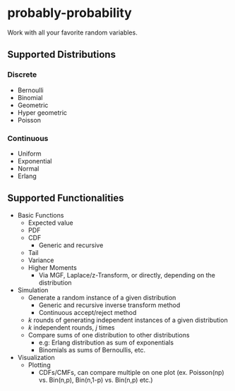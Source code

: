 # probably-probability
Work with all your favorite random variables.

## Supported Distributions

### Discrete

* Bernoulli
* Binomial
* Geometric
* Hyper geometric
* Poisson

### Continuous

* Uniform
* Exponential
* Normal
* Erlang

## Supported Functionalities

* Basic Functions
  * Expected value
  * PDF
  * CDF
    * Generic and recursive
  * Tail
  * Variance
  * Higher Moments
      * Via MGF, Laplace/z-Transform, or directly, depending on the distribution
* Simulation
  * Generate a random instance of a given distribution
    * Generic and recursive inverse transform method
    * Continuous accept/reject method
  * *k* rounds of generating independent instances of a given distribution
  * *k* independent rounds, *j* times
  * Compare sums of one distribution to other distributions
      * e.g: Erlang distribution as sum of exponentials
      * Binomials as sums of Bernoullis, etc.
* Visualization
  * Plotting
      * CDFs/CMFs, can compare multiple on one plot (ex. Poisson(np) vs. Bin(n,p), Bin(n,1-p) vs. Bin(n,p) etc.)

  
